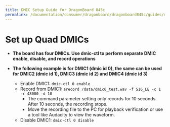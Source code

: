 ```yaml
---
title: DMIC Setup Guide for DragonBoard 845c
permalink: /documentation/consumer/dragonboard/dragonboard845c/guides/dmic.md.html
---
```


# Set up Quad DMICs

- **The board has four DMICs. Use dmic-ctl to perform separate DMIC enable, disable, and record operations**

- **The following example is for DMIC1 (dmic id 0), the same can be used for DMIC2 (dmic id 1), DMIC3 (dmic id 2) and DMIC4 (dmic id 3)**
    - Enable DMIC1: `dmic-ctl 0 enable`
    - Record from DMIC1: `arecord /data/dmic0_test.wav -f S16_LE -c 1 -r 48000 -d 10`
        - The command parameter setting only records for 10 seconds. After 10 seconds, the recording stops.
        - Move the recording file to the PC for playback verification or use a tool like Audacity to view the waveform.
    - Disable DMIC1: `dmic-ctl 0 disable`